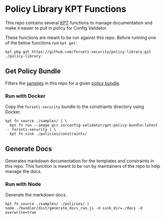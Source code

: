 # Policy Library KPT Functions
This repo contains several [KPT](https://googlecontainertools.github.io/kpt-functions-sdk/) functions to manage documentation and make it easier to pull in policy for Config Validator.

These functions are meant to be run against this repo. Before running one of the below functions run `kpt get`:

```
kpt pkg get https://github.com/forseti-security/policy-library.git ./policy-library
```

## Get Policy Bundle
Filters the [samples](../samples) in this repo for a given [policy bundle](./index.md).

### Run with Docker
Copy the `forseti-security` bundle to the constriants directory using Docker.

```
kpt fn source ./samples/ | \
  kpt fn run --image gcr.io/config-validator/get-policy-bundle:latest -- forseti-security | \
  kpt fn sink ./policies/constraints/
```

## Generate Docs
Generates markdown documentation for the templates and constraints in this repo. This function is meant to be run by maintainers of the repo to help manage the docs.

### Run with Node
Generate the markdown docs.

```
kpt fn source ./samples/ ./policies/ |
node ./bundler/dist/generate_docs_run.js -d sink_dir=./docs -d overwrite=true
```
